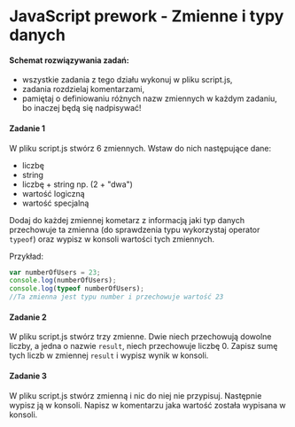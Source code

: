 #  JavaScript prework - Zmienne i typy danych

#### Schemat rozwiązywania zadań:

* wszystkie zadania z tego działu wykonuj w pliku script.js,
* zadania rozdzielaj komentarzami,
* pamiętaj o definiowaniu różnych nazw zmiennych w każdym zadaniu, bo inaczej będą się nadpisywać!


#### Zadanie 1
W pliku script.js stwórz 6 zmiennych. Wstaw do nich następujące dane:

* liczbę
* string
* liczbę + string np. (2 + "dwa")
* wartość logiczną
* wartość specjalną

Dodaj do każdej zmiennej kometarz z informacją jaki typ danych przechowuje ta zmienna (do sprawdzenia typu wykorzystaj operator ```typeof```) oraz wypisz w konsoli wartości tych zmiennych.


Przykład:
```JavaScript
var numberOfUsers = 23;
console.log(numberOfUsers);
console.log(typeof numberOfUsers);
//Ta zmienna jest typu number i przechowuje wartość 23
```

#### Zadanie 2
W pliku script.js stwórz trzy zmienne. Dwie niech przechowują dowolne liczby, a jedna o nazwie ```result```, niech przechowuje liczbę 0.
Zapisz sumę tych liczb w zmiennej ```result``` i wypisz wynik w konsoli.


#### Zadanie 3
W pliku script.js stwórz zmienną i nic do niej nie przypisuj. Następnie wypisz ją w konsoli. Napisz w komentarzu jaka wartość została wypisana w konsoli.
